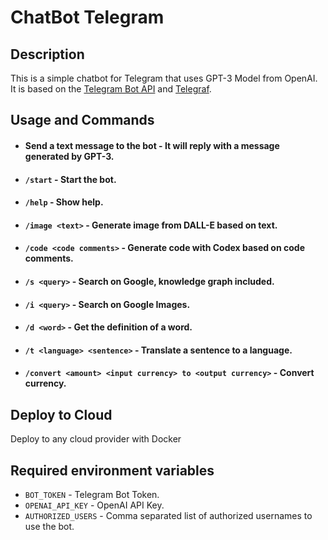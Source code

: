 # ChatBot Telegram

## Description

This is a simple chatbot for Telegram that uses GPT-3 Model from OpenAI. It is based on the [Telegram Bot API](https://core.telegram.org/bots/api) and [Telegraf](https://npmjs.com/package/telegraf).

## Usage and Commands
- #### Send a text message to the bot - It will reply with a message generated by GPT-3.
- #### `/start` - Start the bot.
- #### `/help` - Show help.
- #### `/image <text>` - Generate image from DALL-E based on text.
- #### `/code <code comments>` - Generate code with Codex based on code comments.
- #### `/s <query>` - Search on Google, knowledge graph included.
- #### `/i <query>` - Search on Google Images.
- #### `/d <word>` - Get the definition of a word.
- #### `/t <language> <sentence>` - Translate a sentence to a language.
- #### `/convert <amount> <input currency> to <output currency>` - Convert currency.

## Deploy to Cloud

 Deploy to any cloud provider with Docker

## Required environment variables

- `BOT_TOKEN` - Telegram Bot Token.
- `OPENAI_API_KEY` - OpenAI API Key.
- `AUTHORIZED_USERS` - Comma separated list of authorized usernames to use the bot.
